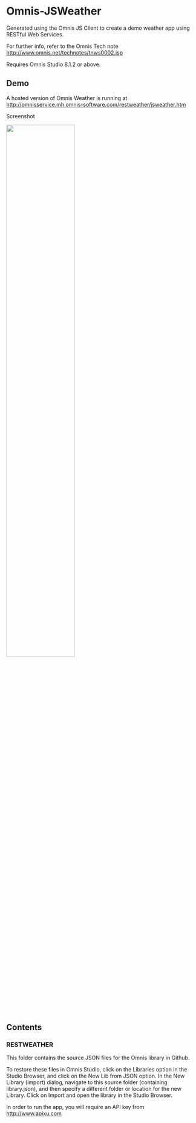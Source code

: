 # Omnis-JSWeather
Generated using the Omnis JS Client to create a demo weather app using RESTful Web Services.

For further info, refer to the Omnis Tech note http://www.omnis.net/technotes/tnws0002.jsp

Requires Omnis Studio 8.1.2 or above.

## Demo
A hosted version of Omnis Weather is running at http://omnisservice.mh.omnis-software.com/restweather/jsweather.htm

Screenshot

<img src="screenshots/omnis_weather.png" width="60%" height="60%">

## Contents
### RESTWEATHER
This folder contains the source JSON files for the Omnis library in Github. 

To restore these files in Omnis Studio, click on the Libraries option in the Studio Browser, and click on the New Lib from JSON option. In the New Library (import) dialog, navigate to this source folder (containing library.json), and then specify a different folder or location for the new Library. Click on Import and open the library in the Studio Browser. 

In order to run the app, you will require an API key from http://www.apixu.com
